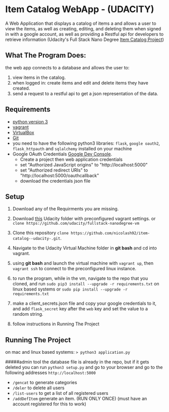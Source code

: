 # Item Catalog WebApp - (UDACITY)

A Web Application that displays a catalog of items a and allows a user to view the items, as well as creating, editing, and deleting them when signed in with a google account, as well as providing a Restful api for developers to retrieve information (Udacity's Full Stack Nano Degree [Item Catalog Project](https://classroom.udacity.com/nanodegrees/nd004/parts/4dcefa2a-fb54-4909-9708-9ef2839e5340/modules/eca024ee-b994-4b67-9e22-3b9fc8deb226/lessons/027ef2ad-8005-42e7-8005-b193065df1c3/project))

## What The Program Does:

the web app connects to a database and allows the user to:

1. view items in the catalog.
2. when logged in: create items and edit and delete items they have created.
3. send a request to a restful api to get a json representation of the data.

## Requirements

- [python version 3](https://www.python.org/downloads/release/python-374/)
- [vagrant](https://www.vagrantup.com/downloads.html)
- [VirtualBox](https://www.virtualbox.org/wiki/Download_Old_Builds_5_1)
- [Git](https://git-scm.com/downloads)
- you need to have the following python3 libraries: `flask`, `google oauth2`, `flask_httpauth` and `sqlalchemy` installed on your machine
- Google OAuth Credentials [Google Dev Console](https://console.developers.google.com).
  - Create a project then web application credentials
  - set "Authorized JavaScript origins" to "http://localhost:5000"
  - set "Authorized redirect URIs" to "http://localhost:5000/oauthcallback"
  - download the credentials json file

## Setup

1. Download any of the Requirments you are missing.

2. Download [this](https://d17h27t6h515a5.cloudfront.net/topher/2017/August/59822701_fsnd-virtual-machine/fsnd-virtual-machine.zip) Udacity folder with preconfigured vagrant settings.
   or `clone https://github.com/udacity/fullstack-nanodegree-vm`

3. Clone this repository `clone https://github.com/nicolash92/item-catalog--udacity-.git`.

4. Navigate to the Udacity Virtual Machine folder in **git bash** and cd into vagrant.

5. using **git bash** and launch the virtual machine with `vagrant up`, then `vagrant ssh` to connect to the preconfigured linux instance.

6. to run the program, while in the vm, navigate to the repo that you cloned, and run `sudo pip3 install --upgrade -r requirements.txt` on linux based systems or `sudo pip install --upgrade -r requirements.txt`

7. make a client_secrets.json file and copy your google credentials to it, and add `flask_secret` key after the `web` key and set the value to a random string.

8. follow instructions in Running The Project

## Running The Project

on mac and linux based systems:
`> python3 application.py`

#####admin tool
the database file is already in the repo, but if it gets deleted you can run `python3 setup.py` and go to your browser and go to the following addresses `http://localhost:5000`

- `/gencat` to generate categories
- `/deler` to delete all users
- `/list-users` to get a list of all registered users
- `/addDefItem` generate an item. (RUN ONLY ONCE) (must have an account registered for this to work)
